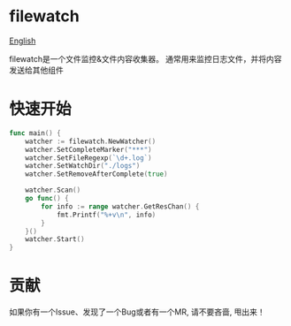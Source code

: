 # filewatch
[English](./README.md)

filewatch是一个文件监控&文件内容收集器。 通常用来监控日志文件，并将内容发送给其他组件

# 快速开始

```go
func main() {
	watcher := filewatch.NewWatcher()
	watcher.SetCompleteMarker("***")
	watcher.SetFileRegexp(`\d+.log`)
	watcher.SetWatchDir("./logs")
	watcher.SetRemoveAfterComplete(true)

	watcher.Scan()
	go func() {
		for info := range watcher.GetResChan() {
			fmt.Printf("%+v\n", info)
		}
	}()
	watcher.Start()
}
```

# 贡献

如果你有一个Issue、发现了一个Bug或者有一个MR, 请不要吝啬, 甩出来！